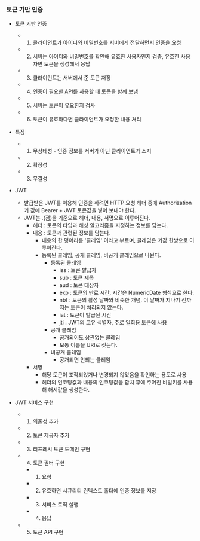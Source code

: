### 토큰 기반 인증

- 토큰 기반 인증
  - 1. 클라이언트가 아이디와 비밀번호를 서버에게 전달하면서 인증을 요청
  - 2. 서버는 아이디와 비밀번호를 확인해 유효한 사용자인지 검증, 유효한 사용자면 토큰을 생성해서 응답
  - 3. 클라이언트는 서버에서 준 토큰 저장
  - 4. 인증이 필요한 API를 사용할 대 토큰을 함께 보냄
  - 5. 서버는 토큰이 유요한지 검사
  - 6. 토큰이 유효하다면 클라이언트가 요청한 내용 처리
- 특징

  - 1. 무상태성 - 인증 정보를 서버가 아닌 클라이언트가 소지
  - 2. 확장성
  - 3. 무결성

- JWT

  - 발급받은 JWT를 이용해 인증을 하려면 HTTP 요청 헤더 중에 Authorization 키 값에 Bearer + JWT 토큰값을 넣어 보내야 한다.
  - JWT는 .(점)을 기준으로 헤더, 내용, 서명으로 이루어진다.
    - 헤더 : 토큰의 타입과 해싱 알고리즘을 지정하는 정보를 담는다.
    - 내용 : 토큰과 관련된 정보를 담는다.
      - 내용의 한 덩어리를 '클레임' 이라고 부르며, 클레임은 키값 한쌍으로 이루어진다.
      - 등록된 클레임, 공개 클레임, 비공개 클레임으로 나뉜다.
        - 등록된 클레임
          - iss : 토큰 발급자
          - sub : 토큰 제목
          - aud : 토큰 대상자
          - exp : 토큰의 만료 시간, 시간은 NumericDate 형식으로 한다.
          - nbf : 토큰의 활성 날짜와 비슷한 개념, 이 날짜가 지나기 전까지는 토큰이 처리되지 않는다.
          - iat : 토큰이 발급된 시간
          - jti : JWT의 고유 식별자, 주로 일회용 토큰에 사용
        - 공개 클레임
          - 공개되어도 상관없는 클레임
          - 보통 이름을 URI로 짓는다.
        - 비공개 클레임
          - 공개되면 안되는 클레임
    - 서명
      - 해당 토큰이 조작되었거나 변경되지 않았음을 확인하는 용도로 사용
      - 헤더의 인코딩값과 내용의 인코딩값을 합치 후에 주어진 비밀키를 사용해 해시값을 생성한다.

- JWT 서비스 구현
  - 1. 의존성 추가
  - 2. 토큰 제공자 추가
  - 3. 리프레시 토큰 도메인 구현
  - 4. 토큰 필터 구현
    - 1. 요청
    - 2. 유효하면 시큐리티 컨텍스트 홀더에 인증 정보를 저장
    - 3. 서비스 로직 실행
    - 4. 응답
  - 5. 토큰 API 구현
